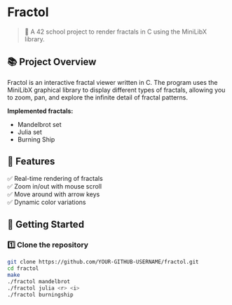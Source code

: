 # Fractol

> 🧮 A 42 school project to render fractals in C using the MiniLibX library.

## 📚 Project Overview

Fractol is an interactive fractal viewer written in C. The program uses the MiniLibX graphical library to display different types of fractals, allowing you to zoom, pan, and explore the infinite detail of fractal patterns.

**Implemented fractals:**
- Mandelbrot set
- Julia set
- Burning Ship

## 🎨 Features

✅ Real-time rendering of fractals  
✅ Zoom in/out with mouse scroll  
✅ Move around with arrow keys  
✅ Dynamic color variations  

## 🚀 Getting Started

### 1️⃣ Clone the repository

```bash
git clone https://github.com/YOUR-GITHUB-USERNAME/fractol.git
cd fractol
make
./fractol mandelbrot
./fractol julia <r> <i>
./fractol burningship
```

